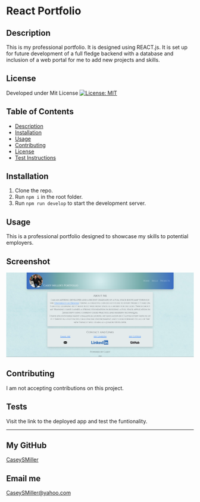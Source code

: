 # React Portfolio

  ## Description
  
  This is my professional portfolio. It is designed using REACT.js. It is set up for future development of a full fledge backend with a database and inclusion of a web portal for me to add new projects and skills.
  
  ## License
  
  Developed under Mit License [![License: MIT](https://img.shields.io/badge/License-MIT-yellow.svg)](https://opensource.org/licenses/MIT)
  
  ## Table of Contents
  
  - [Description](#description)
  - [Installation](#installation)
  - [Usage](#usage)
  - [Contributing](#contributing)
  - [License](#license)
  - [Test Instructions](#tests)
  
  ## Installation
  
  1. Clone the repo. 
  2. Run `npm i` in the root folder. 
  3. Run `npm run develop` to start the development server.
  
    
  ## Usage
  
  This is a professional portfolio designed to showcase my skills to potential employers.
  
  ## Screenshot
  
  ![screenshot](./assets/images/screenshot.png)
  
  ## Contributing
  
  I am not accepting contributions on this project.
  
  ## Tests
  
  Visit the link to the deployed app and test the funtionality.
  
  ---
  
  ## My GitHub
  
  [CaseySMiller](https://github.com/CaseySMiller)
  
  ## Email me
  
  [CaseySMiller@yahoo.com](mailto:CaseySMiller@yahoo.com)

